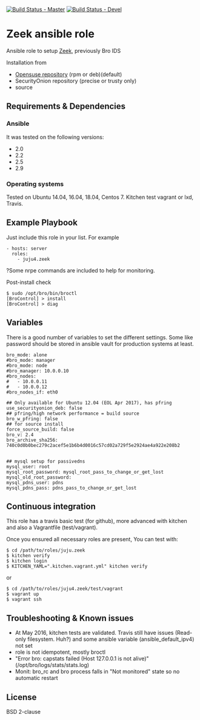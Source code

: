 [![Build Status - Master](https://travis-ci.org/juju4/ansible-zeek.svg?branch=master)](https://travis-ci.org/juju4/ansible-zeek)
[![Build Status - Devel](https://travis-ci.org/juju4/ansible-zeek.svg?branch=devel)](https://travis-ci.org/juju4/ansible-zeek/branches)

# Zeek ansible role

Ansible role to setup [Zeek](https://www.zeek.org/), previously Bro IDS

Installation from
* [Opensuse repository](https://software.opensuse.org/download.html?project=security%3Azeek&package=zeek) (rpm or deb)(default)
* SecurityOnion repository (precise or trusty only)
* source

## Requirements & Dependencies

### Ansible
It was tested on the following versions:
 * 2.0
 * 2.2
 * 2.5
 * 2.9

### Operating systems

Tested on Ubuntu 14.04, 16.04, 18.04, Centos 7. Kitchen test vagrant or lxd, Travis.

## Example Playbook

Just include this role in your list.
For example

```
- hosts: server
  roles:
    - juju4.zeek

```

?Some nrpe commands are included to help for monitoring.

Post-install check
```
$ sudo /opt/bro/bin/broctl
[BroControl] > install
[BroControl] > diag
```

## Variables

There is a good number of variables to set the different settings.
Some like password should be stored in ansible vault for production systems at least.

```
bro_mode: alone
#bro_mode: manager
#bro_mode: node
#bro_manager: 10.0.0.10
#bro_nodes:
#   - 10.0.0.11
#   - 10.0.0.12
#bro_nodes_if: eth0

## Only available for Ubuntu 12.04 (EOL Apr 2017), has pfring
use_securityonion_deb: false
## pfring/high network performance = build source
bro_w_pfring: false
## for source install
force_source_build: false
bro_v: 2.4
bro_archive_sha256: 740c0d0b0bec279c2acef5e1b6b4d0016c57cd02a729f5e2924ae4a922e208b2


## mysql setup for passivedns
mysql_user: root
mysql_root_password: mysql_root_pass_to_change_or_get_lost
mysql_old_root_password:
mysql_pdns_user: pdns
mysql_pdns_pass: pdns_pass_to_change_or_get_lost
```

## Continuous integration

This role has a travis basic test (for github), more advanced with kitchen and also a Vagrantfile (test/vagrant).

Once you ensured all necessary roles are present, You can test with:
```
$ cd /path/to/roles/juju.zeek
$ kitchen verify
$ kitchen login
$ KITCHEN_YAML=".kitchen.vagrant.yml" kitchen verify
```
or
```
$ cd /path/to/roles/juju4.zeek/test/vagrant
$ vagrant up
$ vagrant ssh
```

## Troubleshooting & Known issues

* At May 2016, kitchen tests are validated. Travis still have issues (Read-only filesystem. Huh?) and some ansible variable (ansible_default_ipv4) not set
* role is not idempotent, mostly broctl
* "Error bro: capstats failed (Host 127.0.0.1 is not alive)" (/opt/bro/logs/stats/stats.log)
* Monit: bro_rc and bro process falls in "Not monitored" state so no automatic restart

## License

BSD 2-clause



